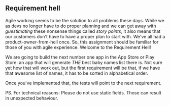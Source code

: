 ## Requirement hell

Agile working seems to be the solution to all problems these days. While we as devs
no longer have to do proper planning and we can get away with _guestimating_ these
nonsense things called _story points_, it also means that our customers don't have 
to have a proper plan to start with. We've all had a product-owner-from-hell once. So, this assignment should be
familiar for those of you with agile experience. Welcome to the Requirement Hell!

We are going to build the next number one app in the App Store or Play Store: an app that will generate _THE_ best baby
names list there is. Not sure yet how that will work out, but the first requirement will be that, if we have that
awesome list of names, it has to be sorted in alphabetical order.

Once you've implemented that, the tests will point to the next requirement.

PS. For technical reasons: Please do not use static fields. Those can result in unexpected behaviour.